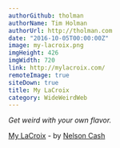 ```yaml
---
authorGithub: tholman
authorName: Tim Holman
authorUrl: http://tholman.com
date: "2016-10-05T00:00:00Z"
image: my-lacroix.png
imgHeight: 426
imgWidth: 720
link: http://mylacroix.com/
remoteImage: true
siteDown: true
title: My LaCroix
category: WideWeirdWeb
---
```


_Get weird with your own flavor._

[My LaCroix](http://mylacroix.com/) - by [Nelson Cash](http://nelsoncash.com/)
